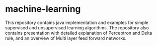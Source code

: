 # machine-learning
This repository contains java implementation and examples for simple supervised and unsupervised learning algorithms.
The repository also contains presentation with detailed explanation of Perceptron and Delta rule, and an overview of Multi layer feed forward networks.